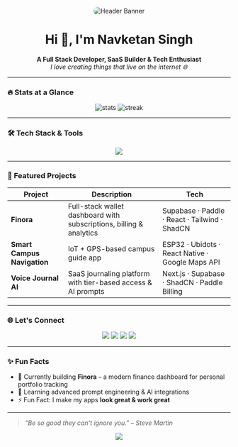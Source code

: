 <!-- Profile Header Banner -->
<p align="center">
  <img src="https://github.com/yourusername/yourusername/assets/banner.gif" alt="Header Banner" style="border-radius:10px;" />
</p>

<h1 align="center">Hi 👋, I'm Navketan Singh</h1>

<p align="center">
  <b>A Full Stack Developer, SaaS Builder & Tech Enthusiast</b><br/>
  <i>I love creating things that live on the internet 🌐</i>
</p>

---

### 🔥 Stats at a Glance


<p align="center">
  <img src="https://github-readme-stats.vercel.app/api?username=nvk170405&show_icons=true&theme=radical" alt="stats" />
  <img src="https://github-readme-streak-stats.herokuapp.com/?user=nvk170405&theme=radical" alt="streak" />
</p>



---

### 🛠️ Tech Stack & Tools

<p align="center">
  <img src="https://skillicons.dev/icons?i=nextjs,react,ts,js,tailwind,html,css,python,nodejs,firebase,supabase,postgres,mongodb,figma,vercel,vite,git,github,powershell" />
</p>

---

### 🚀 Featured Projects

| Project | Description | Tech |
|--------|-------------|------|
| **Finora** | Full-stack wallet dashboard with subscriptions, billing & analytics | Supabase · Paddle · React · Tailwind · ShadCN |
| **Smart Campus Navigation** | IoT + GPS-based campus guide app | ESP32 · Ubidots · React Native · Google Maps API |
| **Voice Journal AI** | SaaS journaling platform with tier-based access & AI prompts | Next.js · Supabase · ShadCN · Paddle Billing |

---

### 🌐 Let's Connect

<p align="center">
  <a href="https://linkedin.com/in/yourusername" target="_blank"><img src="https://img.shields.io/badge/LinkedIn-0077B5.svg?style=for-the-badge&logo=linkedin&logoColor=white"/></a>
  <a href="https://twitter.com/yourusername" target="_blank"><img src="https://img.shields.io/badge/X-000000.svg?style=for-the-badge&logo=twitter&logoColor=white"/></a>
  <a href="mailto:yourmail@example.com"><img src="https://img.shields.io/badge/Gmail-EA4335?style=for-the-badge&logo=gmail&logoColor=white"/></a>
  <a href="https://yourportfolio.com"><img src="https://img.shields.io/badge/Portfolio-000000?style=for-the-badge&logo=vercel&logoColor=white"/></a>
</p>

---

### ✨ Fun Facts

- 🔭 Currently building **Finora** – a modern finance dashboard for personal portfolio tracking  
- 🌱 Learning advanced prompt engineering & AI integrations  
- ⚡ Fun Fact: I make my apps **look great & work great**

---



> *"Be so good they can't ignore you." – Steve Martin*

<p align="center">
  <img src="https://capsule-render.vercel.app/api?type=waving&color=gradient&height=100&section=footer"/>
</p>

